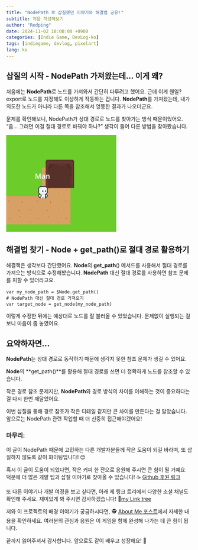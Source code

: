 ```yaml
---
title: "NodePath 로 삽질했던 이야기와 해결법 공유!"
subtitle: 처음 작성해보기
author: "Redping"
date: 2024-11-02 18:00:00 +0900
categories: [Indie Game, DevLog-ko]
tags: [indiegame, devlog, pixelart]
lang: ko
---
```


## 삽질의 시작 - NodePath 가져왔는데... 이게 왜?

처음에는 **NodePath**로 노드를 가져와서 간단히 다루려고 했어요. 근데 이게 웬일? export로 노드를 지정해도 이상하게 작동하는 겁니다. **NodePath**를 가져왔는데, 내가 의도한 노드가 아니라 다른 쪽을 참조해서 엉뚱한 결과가 나오더군요.


문제를 확인해보니, NodePath가 상대 경로로 노드를 찾아가는 방식 때문이었어요. “음… 그러면 이걸 절대 경로로 바꿔야 하나?” 생각이 들어 다른 방법을 찾아봤습니다.

![NodePath game Image](/img/nodepath_post.png)

## 해결법 찾기 - Node + get_path()로 절대 경로 활용하기


해결책은 생각보다 간단했어요. **Node**의 **get_path**() 메서드를 사용해서 절대 경로를 가져오는 방식으로 수정해봤습니다. **NodePath** 대신 절대 경로를 사용하면 참조 문제를 피할 수 있더라고요.


```gdscript
var my_node_path = $Node.get_path()
# NodePath 대신 절대 경로 가져오기
var target_node = get_node(my_node_path)
```


이렇게 수정한 뒤에는 예상대로 노드를 잘 불러올 수 있었습니다. 문제없이 실행되는 걸 보니 마음이 좀 놓였어요.


## 요약하자면...


**NodePath**는 상대 경로로 동작하기 때문에 생각지 못한 참조 문제가 생길 수 있어요.


**Node**의 **get_path()**를 활용해 절대 경로를 쓰면 더 정확하게 노드를 참조할 수 있습니다.


작은 경로 참조 문제지만, **NodePath**와 경로 방식의 차이를 이해하는 것이 중요하다는 걸 다시 한번 깨달았어요.


이번 삽질을 통해 경로 참조가 작은 디테일 같지만 큰 차이를 만든다는 걸 알았습니다. 앞으로는 NodePath 관련 작업할 때 더 신중히 접근해야겠어요!


### 마무리:


이 글이 NodePath 때문에 고민하는 다른 개발자분들께 작은 도움이 되길 바라며, 또 삽질하지 않도록 같이 화이팅입니다! 😊

혹시 이 글이 도움이 되었다면, 작은 커피 한 잔으로 응원해 주시면 큰 힘이 될 거예요. 덕분에 더 많은 개발 팁과 삽질 이야기로 찾아올 수 있습니다!
☕ [Github 후원 링크](https://github.com/sponsors/RedpingDev)


또 다른 이야기나 개발 여정을 보고 싶다면, 아래 제 링크 트리에서 다양한 소셜 채널도 확인해 주세요. 재미있게 봐 주시면 감사하겠습니다! 
🌲[my Link tree](https://linktr.ee/RedpingGames)


저와 이 프로젝트의 배경 이야기가 궁금하시다면, 🕵️ [About Me 포스트](/posts/ko/about)에서 자세한 내용을 확인하세요. 여러분의 관심과 응원은 이 게임을 함께 완성해 나가는 데 큰 힘이 됩니다.

끝까지 읽어주셔서 감사합니다. 앞으로도 같이 배우고 성장해요! 🙌
